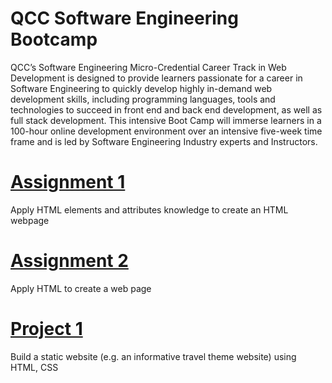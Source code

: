 # QCC Software Engineering Bootcamp
QCC’s Software Engineering Micro-Credential Career Track in Web Development is designed to provide learners passionate for a career in Software Engineering to quickly develop highly in-demand web development skills, including programming languages, tools and technologies to succeed in front end and back end development, as well as full stack development. This intensive Boot Camp will immerse learners in a 100-hour online development environment over an intensive five-week time frame and is led by Software Engineering Industry experts and Instructors.

# [Assignment 1](https://perkinsgianni.github.io/Assignment1.html)
Apply HTML elements and attributes knowledge to create an HTML webpage

# [Assignment 2](https://github.com/perkinsgianni/perkinsgianni.github.io/tree/main/Assignments/Assignment%202)
Apply HTML to create a web page

# [Project 1](https://github.com/perkinsgianni/perkinsgianni.github.io/tree/main/Projects/Project%201)
Build a static website (e.g. an informative travel theme website) using HTML, CSS
